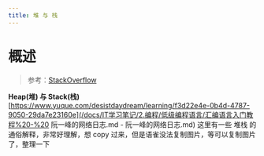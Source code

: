 ```yaml
---
title: 堆 与 栈
---
```


# 概述

> 参考：[StackOverflow](https://stackoverflow.com/questions/79923/what-and-where-are-the-stack-and-heap)

**Heap(堆) 与 Stack(栈)**&#x20;
[https://www.yuque.com/desistdaydream/learning/f3d22e4e-0b4d-4787-9050-29da7e23160e](/docs/IT学习笔记/2.编程/低级编程语言/汇编语言入门教程%20-%20 阮一峰的网络日志.md - 阮一峰的网络日志.md) 这里有一些 堆栈 的通俗解释，非常好理解，想 copy 过来，但是语雀没法复制图片，等可以复制图片了，整理一下
